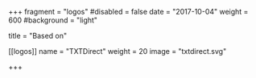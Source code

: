 +++
fragment = "logos"
#disabled = false
date = "2017-10-04"
weight = 600
#background = "light"

title = "Based on"

[[logos]]
  name = "TXTDirect"
  weight = 20
  image = "txtdirect.svg"

+++
